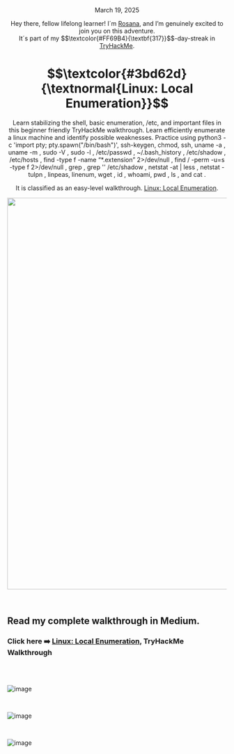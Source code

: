 <p align="center">March 19, 2025</p>
<p align="center">Hey there, fellow lifelong learner! I´m <a href="https://www.linkedin.com/in/rosanafssantos/">Rosana</a>, and I’m genuinely excited to join you on this adventure.<br>
It´s part of my $$\textcolor{#FF69B4}{\textbf{317}}$$-day-streak in  <a href="https://tryhackme.com">TryHackMe</a>.</p>

<h1 align="center">
  $$\textcolor{#3bd62d}{\textnormal{Linux: Local Enumeration}}$$
</h1>
<p align="center">Learn stabilizing the shell, basic enumeration, /etc, and important files in this beginner friendly TryHackMe walkthrough. Learn efficiently enumerate a linux machine and identify possible weaknesses. Practice using python3 -c 'import pty; pty.spawn("/bin/bash")', ssh-keygen, chmod, ssh, uname -a , uname -m , sudo -V , sudo -l , /etc/passwd , ~/.bash_history , /etc/shadow , /etc/hosts , find -type f -name “*.extension” 2>/dev/null , find / -perm -u=s -type f 2>/dev/null , grep , grep '' /etc/shadow , netstat -at | less , netstat -tulpn , linpeas, linenum, wget , id , whoami, pwd , ls , and cat .</p>
<p align="center">It is classified as an easy-level walkthrough. <a href="https://tryhackme.com/room/lle">Linux: Local Enumeration</a>.</p>
                                                              
<p align="center">
  <img width="900px" src="https://github.com/user-attachments/assets/89677e0a-49db-4dfd-a26d-17d073db9417">
</p>

<br>

<h2>Read my complete walkthrough in Medium.</h2>

<h3 align="left"> Click here ➡️  <a href="https://medium.com/@RosanaFS/linux-local-enumeration-tryhackme-walkthrough-591c009a68ae">Linux: Local Enumeration</a>, TryHackMe Walkthrough</h3>


<br>



<br>

![image](https://github.com/user-attachments/assets/c5eafd59-4b94-4458-9392-8a4cdc2ea1a5)

<br>

![image](https://github.com/user-attachments/assets/05dc349a-9caa-4634-b3df-22d525449a99)


<br>

![image](https://github.com/user-attachments/assets/3e888033-dc60-4378-81a7-a1e1906270ab)

